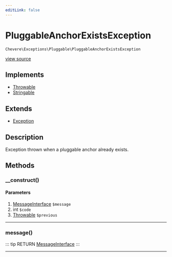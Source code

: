 ```yaml
---
editLink: false
---
```


# PluggableAnchorExistsException

`Chevere\Exceptions\Pluggable\PluggableAnchorExistsException`

[view source](https://github.com/chevere/chevere/blob/master/Pluggable/PluggableAnchorExistsException.php)

## Implements

- [Throwable](https://www.php.net/manual/class.throwable)
- [Stringable](https://www.php.net/manual/class.stringable)

## Extends

- [Exception](../Core/Exception.md)

## Description

Exception thrown when a pluggable anchor already exists.

## Methods

### __construct()

#### Parameters

1. [MessageInterface](../../Interfaces/Message/MessageInterface.md) `$message`
2. int `$code`
3. [Throwable](https://www.php.net/manual/class.throwable) `$previous`

---

### message()

::: tip RETURN
[MessageInterface](../../Interfaces/Message/MessageInterface.md)
:::

---
